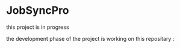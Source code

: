 # JobSyncPro

this project is in progress

the development phase of the project is working on this repositary : 
